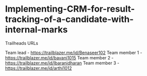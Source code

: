 # Implementing-CRM-for-result-tracking-of-a-candidate-with-internal-marks

Trailheads URLs

Team lead - https://trailblazer.me/id/Benaseer102
Team member 1 - https://trailblazer.me/id/bavani1015
Team member 2 - https://trailblazer.me/id/lbaranidharan
Team member 3 - https://trailblazer.me/id/arthi1012
